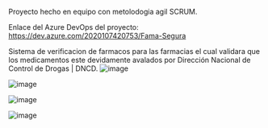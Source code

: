 Proyecto hecho en equipo con metolodogia agil SCRUM.

Enlace del Azure DevOps del proyecto: https://dev.azure.com/2020107420753/Fama-Segura

Sistema de verificacion de farmacos para las farmacias el cual validara que los medicamentos este devidamente avalados por Dirección Nacional de Control de Drogas | DNCD.
![image](https://github.com/user-attachments/assets/3ff8e1c8-6be1-4e3c-96dd-12195ac47c8b)

![image](https://github.com/user-attachments/assets/6657a073-a8e3-482e-927e-732294d60bea)

![image](https://github.com/user-attachments/assets/29da722e-a05f-4c19-9b38-236df54954fd)


![image](https://github.com/user-attachments/assets/98837ce9-48d9-43f1-aa26-5a0c2c273dc0)

